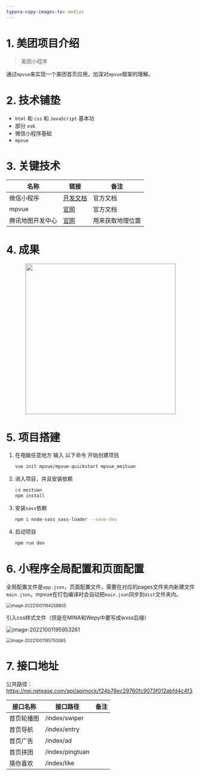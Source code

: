 ```yaml
---
typora-copy-images-to: medias
---
```


# 1. 美团项目介绍

> 美团小程序

通过`mpvue`来实现一个美团首页应用，加深对`mpvue`框架的理解。

# 2. 技术铺垫

- `html` 和 `css` 和 `JavaScript` 基本功
- 部分 `es6`
- 微信小程序基础
- `mpvue`

# 3. 关键技术

| 名称             | 链接                                                         | 备注             |
| ---------------- | ------------------------------------------------------------ | ---------------- |
| 微信小程序       | [开发文档](https://developers.weixin.qq.com/miniprogram/dev/component/) | 官方文档         |
| mpvue            | [官网](http://mpvue.com/mpvue/)                              | 官方文档         |
| 腾讯地图开发中心 | [官网](https://lbs.qq.com/index.html)                        | 用来获取地理位置 |

# 4. 成果

<img src="./medias/1.jpg" style="display:block;margin:0 auto;border:1px solid #ccc;" width="400">

# 5. 项目搭建

1. 在电脑任意地方 输入 以下命令 开始创建项目

   ```sh
   vue init mpvue/mpvue-quickstart mpvue_meituan
   ```

2. 进入项目，并且安装依赖

   ```sh
   cd meituan
   npm install
   ```

3. 安装`sass`依赖

   ```sh
   npm i node-sass sass-loader --save-dev
   ```

4. 启动项目

   ```sh
   npm run dev
   ```

# 6. 小程序全局配置和页面配置

全局配置文件是`app.json`，页面配置文件，需要在对应的pages文件夹内新建文件 `main.json`。mpvue在打包编译时会自动把`main.json`同步到`dist`文件夹内。

<img src="medias/image-20221001194258805.png" alt="image-20221001194258805" style="zoom:80%;" />

引入css样式文件（但是在MINA和Wepy中要写成wxss后缀）

![image-20221001195953261](medias/image-20221001195953261.png)

<img src="medias/image-20221001195750065.png" alt="image-20221001195750065" style="zoom:80%;" />

# 7. 接口地址

公共路径：https://nei.netease.com/api/apimock/f24b78ec29760fc9073f012abfd4c4f3

| 接口名称   | 接口路径        | 备注 |
| ---------- | --------------- | ---- |
| 首页轮播图 | /index/swiper   |      |
| 首页导航   | /index/entry    |      |
| 首页广告   | /index/ad       |      |
| 首页拼团   | /index/pingtuan |      |
| 猜你喜欢   | /index/like     |      |


